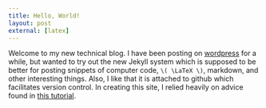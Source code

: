 ```yaml
---
title: Hello, World!
layout: post
external: [latex]
---
```


Welcome to my new technical blog. I have been posting on [wordpress](http://willtownes.wordpress.com) for a while, but wanted to try out the new Jekyll system which is supposed to be better for posting snippets of computer code, `\( \LaTeX \)`, markdown, and other interesting things. Also, I like that it is attached to github which facilitates version control. In creating this site, I relied heavily on advice found in [this tutorial](https://www.andrewmunsell.com/tutorials/jekyll-by-example).